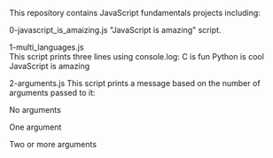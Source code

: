 This repository contains JavaScript fundamentals projects including:

0-javascript_is_amaizing.js
"JavaScript is amazing" script.

1-multi_languages.js  
This script prints three lines using console.log:
C is fun
Python is cool
JavaScript is amazing


2-arguments.js 
This script prints a message based on the number of arguments passed to it:

No arguments 
 
One argument 

Two or more arguments 